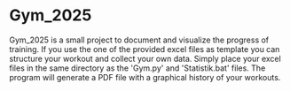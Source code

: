 # Gym_2025

Gym_2025 is a small project to document and visualize the progress of training. 
If you use the one of the provided excel files as template you can structure your workout and collect your own data.
Simply place your excel files in the same directory as the 'Gym.py' and 'Statistik.bat' files.
The program will generate a PDF file with a graphical history of your workouts. 
